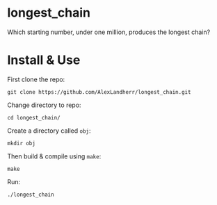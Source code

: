 # longest_chain
Which starting number, under one million, produces the longest chain?

# Install & Use
First clone the repo:
```
git clone https://github.com/AlexLandherr/longest_chain.git
```
Change directory to repo:
```
cd longest_chain/
```
Create a directory called `obj`:
```
mkdir obj
```
Then build & compile using `make`:
```
make
```

Run:
```
./longest_chain
```
